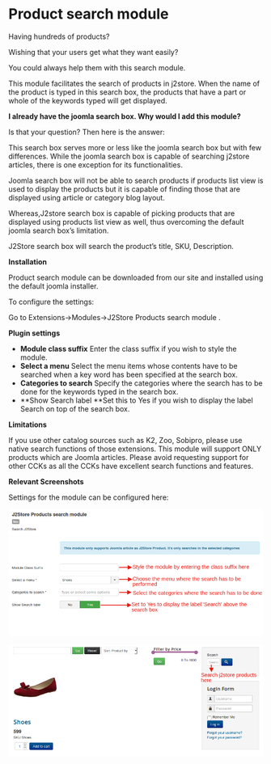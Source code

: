 # Product search module

Having hundreds of products?

Wishing that your users get what they want easily?

You could always help them with this search module.

This module facilitates the search of products in j2store. When the name of the product is typed in this search box, the products that have a part or whole of the keywords typed will get displayed.

**I already have the joomla search box. Why would I add this module?**

Is that your question? Then here is the answer:

This search box serves more or less like the joomla search box but with few differences. While the joomla search box is capable of searching j2store articles, there is one exception for its functionalities.

Joomla search box will not be able to search products if products list view is used to display the products but it is capable of finding those that are displayed using article or category blog layout.

Whereas,J2store search box is capable of picking products that are displayed using products list view as well, thus overcoming the default joomla search box’s limitation.

J2Store search box will search the product’s title, SKU, Description.

**Installation**

Product search module can be downloaded from our site and installed using the default joomla installer.

To configure the settings:

Go to Extensions-&gt;Modules-&gt;J2Store Products search module .

**Plugin settings**

* **Module class suffix** Enter the class suffix if you wish to style the module.
* **Select a menu** Select the menu items whose contents have to be searched when a key word has been specified at the search box.
* **Categories to search** Specify the categories where the search has to be done for the keywords typed in the search box.
* \*\*Show Search label \*\*Set this to Yes if you wish to display the label Search on top of the search box.

**Limitations**

If you use other catalog sources such as K2, Zoo, Sobipro, please use native search functions of those extensions. This module will support ONLY products which are Joomla articles. Please avoid requesting support for other CCKs as all the CCKs have excellent search functions and features.

**Relevant Screenshots**

Settings for the module can be configured here:

 

![Product search module backend settings](https://raw.githubusercontent.com/j2store/doc-images/master/modules/product-search-module/mod_productsearchback.png)

![Product search module frontend](https://raw.githubusercontent.com/j2store/doc-images/master/modules/product-search-module/mod_productsearchfront.png)

